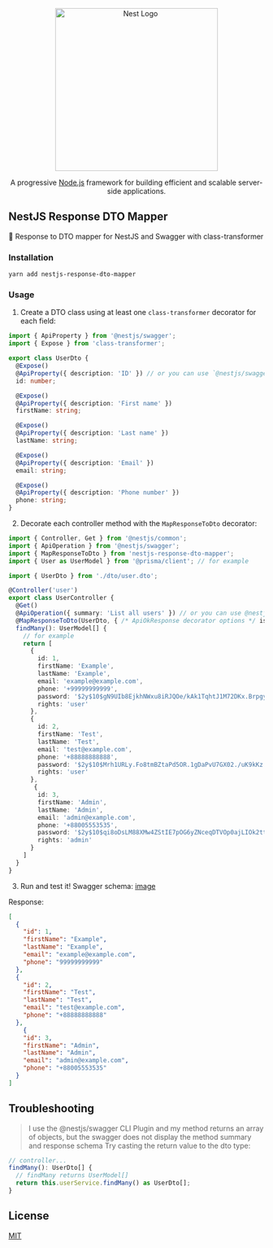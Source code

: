 <p align="center">
  <a href="http://nestjs.com/" target="blank"><img src="https://nestjs.com/img/logo_text.svg" width="320" alt="Nest Logo" /></a>
</p>
<p align="center">
  A progressive <a href="http://nodejs.org" target="_blank">Node.js</a> framework for building efficient and scalable server-side applications.
</p>

## NestJS Response DTO Mapper
👀 Response to DTO mapper for NestJS and Swagger with class-transformer

### Installation
```
yarn add nestjs-response-dto-mapper
```

### Usage
1. Create a DTO class using at least one `class-transformer` decorator for each field:
```typescript
import { ApiProperty } from '@nestjs/swagger';
import { Expose } from 'class-transformer';

export class UserDto {
  @Expose()
  @ApiProperty({ description: 'ID' }) // or you can use `@nestjs/swagger` CLI plugin
  id: number;

  @Expose()
  @ApiProperty({ description: 'First name' })
  firstName: string;

  @Expose()
  @ApiProperty({ description: 'Last name' })
  lastName: string;

  @Expose()
  @ApiProperty({ description: 'Email' })
  email: string;

  @Expose()
  @ApiProperty({ description: 'Phone number' })
  phone: string;
}
```

2. Decorate each controller method with the `MapResponseToDto` decorator:
```typescript
import { Controller, Get } from '@nestjs/common';
import { ApiOperation } from '@nestjs/swagger';
import { MapResponseToDto } from 'nestjs-response-dto-mapper';
import { User as UserModel } from '@prisma/client'; // for example

import { UserDto } from './dto/user.dto';

@Controller('user')
export class UserController {
  @Get()
  @ApiOperation({ summary: 'List all users' }) // or you can use @nestjs/swagger CLI plugin
  @MapResponseToDto(UserDto, { /* ApiOkResponse decorator options */ isArray: true })
  findMany(): UserModel[] {
    // for example
    return [
      {
        id: 1,
        firstName: 'Example',
        lastName: 'Example',
        email: 'example@example.com',
        phone: '+99999999999',
        password: '$2y$10$gN9UIb8EjkhNWxu8iRJQOe/kAk1TqhtJ1M72DKx.BrpgyAe7XURhq',
        rights: 'user'
      },
      {
        id: 2,
        firstName: 'Test',
        lastName: 'Test',
        email: 'test@example.com',
        phone: '+88888888888',
        password: '$2y$10$Mrh1URLy.Fo8tmBZtaPd5OR.1gDaPvU7GX02./uK9kKz.Skoc2C5y',
        rights: 'user'
      },
       {
        id: 3,
        firstName: 'Admin',
        lastName: 'Admin',
        email: 'admin@example.com',
        phone: '+88005553535',
        password: '$2y$10$qi8oDsLM88XMw4ZStIE7pOG6yZNceqDTVOp0ajLIOk2ttyIcPF9r.',
        rights: 'admin'
      }
    ]
  }
}
```

3. Run and test it!
Swagger schema:
[image]()

Response:
```json
[
  {
    "id": 1,
    "firstName": "Example",
    "lastName": "Example",
    "email": "example@example.com",
    "phone": "99999999999"
  },
  {
    "id": 2,
    "firstName": "Test",
    "lastName": "Test",
    "email": "test@example.com",
    "phone": "+88888888888"
  },
    {
    "id": 3,
    "firstName": "Admin",
    "lastName": "Admin",
    "email": "admin@example.com",
    "phone": "+88005553535"
  }
]
```

## Troubleshooting
> I use the @nestjs/swagger CLI Plugin and my method returns an array of objects, but the swagger does not display the method summary and response schema
Try casting the return value to the dto type:
```typescript
// controller...
findMany(): UserDto[] {
  // findMany returns UserModel[]
  return this.userService.findMany() as UserDto[];
}
```

## License
[MIT](https://github.com/ItzNeviKat/nestjs-response-dto-mapper/blob/main/LICENSE)

